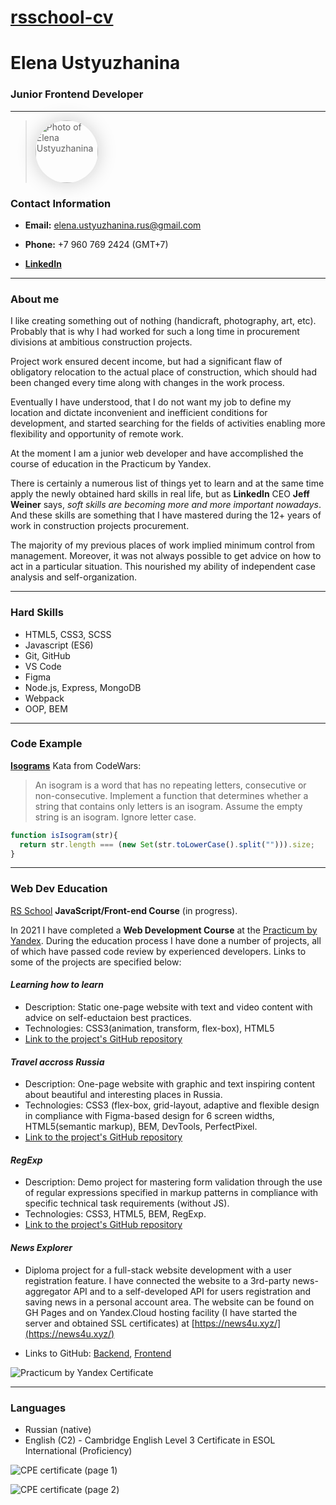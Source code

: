 # [rsschool-cv](https://github.com/ustyuzhanina/rsschool-cv)

# **Elena Ustyuzhanina**
### Junior Frontend Developer

---
 > <img src="./images/author-photo.jpg" style="width: 100px; border-radius: 50%; box-shadow: 0 0 30px #ccc;" alt="Photo of Elena Ustyuzhanina">

### **Contact Information**
- **Email:** elena.ustyuzhanina.rus@gmail.com

- **Phone:** +7 960 769 2424 (GMT+7)

- **[LinkedIn](https://www.linkedin.com/in/elena-ustyuzhanina/)**

---

### **About me**
I like creating something out of nothing (handicraft, photography, art, etc). Probably that is why I had worked for such a long time in procurement divisions at ambitious construction projects.

Project work ensured decent income, but had a significant flaw of obligatory relocation to the actual place of construction, which should had been changed every time along with changes in the work process.

Eventually I have understood, that I do not want my job to define my location and dictate inconvenient and inefficient conditions for development, and started searching for the fields of activities enabling more flexibility and opportunity of remote work.

At the moment I am a junior web developer and have accomplished the course of education in the Practicum by Yandex.

There is certainly a numerous list of things yet to learn and at the same time apply the newly obtained hard skills in real life, but as **LinkedIn** CEO **Jeff Weiner** says, *soft skills are becoming more and more important nowadays*. And these skills are something that I have mastered during the 12+ years of work in construction projects procurement.

The majority of my previous places of work implied minimum control from management. Moreover, it was not always possible to get advice on how to act in a particular situation. This nourished my ability of independent case analysis and self-organization.

---

### **Hard Skills**
- HTML5, CSS3, SCSS
- Javascript (ES6)
- Git, GitHub
- VS Code
- Figma
- Node.js, Express, MongoDB
- Webpack
- OOP, BEM

---

### **Code Example**
[**Isograms**](https://www.codewars.com/kata/isograms) Kata from CodeWars:

>An isogram is a word that has no repeating letters, consecutive or non-consecutive. Implement a function that determines whether a string that contains only letters is an isogram. Assume the empty string is an isogram. Ignore letter case.

```javascript
function isIsogram(str){
  return str.length === (new Set(str.toLowerCase().split(""))).size;
}
```

---

### **Web Dev Education**
[RS School](https://rs.school/) **JavaScript/Front-end Course** (in progress).

In 2021 I have completed a **Web Development Course** at the [Practicum by Yandex](https://practicum.yandex.ru/).
During the education process I have done a number of projects, all of which have passed code review by experienced developers. Links to some of the projects are specified below:

#### __*Learning how to learn*__
  - Description: Static one-page website with text and video content with advice on self-eductaion best practices.
  - Technologies: CSS3(animation, transform, flex-box), HTML5
  - [Link to the project's GitHub repository](https://github.com/ustyuzhanina/sprint-02-to-learn-how-to-learn)

#### __*Travel accross Russia*__
  - Description: One-page website with graphic and text inspiring content about beautiful and interesting places in Russia.
  - Technologies: CSS3 (flex-box, grid-layout, adaptive and flexible design in compliance with Figma-based design for 6 screen widths, HTML5(semantic markup), BEM, DevTools, PerfectPixel.
  - [Link to the project's GitHub repository](https://github.com/ustyuzhanina/sprint-4-adaptive-css)

#### __*RegExp*__
  - Description: Demo project for mastering form validation through the use of regular expressions specified in markup patterns in compliance with specific technical task requirements (without JS).
  - Technologies: CSS3, HTML5, BEM, RegExp.
  - [Link to the project's GitHub repository](https://github.com/ustyuzhanina/sprint-10-validation)

#### __*News Explorer*__
  - Diploma project for a full-stack website development with a user registration feature. I have connected the website to a 3rd-party news-aggregator API and to a self-developed API for users registration and saving news in a personal account area. The website can be found on GH Pages and on Yandex.Cloud hosting facility (I have started the server and obtained SSL certificates) at [https://news4u.xyz/](https://news4u.xyz/)

  - Links to GitHub: [Backend](https://github.com/ustyuzhanina/news-explorer-api), [Frontend](https://github.com/ustyuzhanina/news-explorer-frontend)

![Practicum by Yandex Certificate](./images/yandex-certificate.png)

---

### **Languages**
- Russian (native)
- English (C2) - Cambridge English Level 3 Certificate in ESOL International (Proficiency) 

![CPE certificate (page 1)](./images/cpe-page-1.jpg)

![CPE certificate (page 2)](./images/cpe-page-2.jpg)
